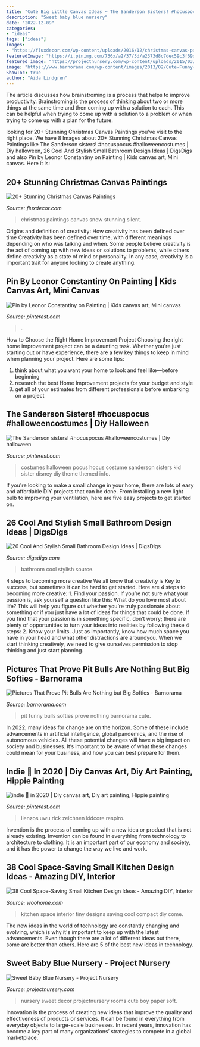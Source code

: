 ```yaml
---
title: "Cute Big Little Canvas Ideas ~ The Sanderson Sisters! #hocuspocus #halloweencostumes"
description: "Sweet baby blue nursery"
date: "2022-12-09"
categories:
- "ideas"
tags: ["ideas"]
images:
- "https://fluxdecor.com/wp-content/uploads/2016/12/christmas-canvas-paintings/4-christmas-canvas-paintings.jpg"
featuredImage: "https://i.pinimg.com/736x/a2/37/3d/a2373d8c7dec59c3f69d5d1491aa9918.jpg"
featured_image: "https://projectnursery.com/wp-content/uploads/2015/03/IMG_3141.jpg"
image: "https://www.barnorama.com/wp-content/images/2013/02/Cute-Funny-Pit-Bulls6/10-Cute-Funny-Pit-Bulls6.jpg"
ShowToc: true
author: "Aida Lindgren"
---
```



The article discusses how brainstroming is a process that helps to improve productivity. Brainstroming is the process of thinking about two or more things at the same time and then coming up with a solution to each. This can be helpful when trying to come up with a solution to a problem or when trying to come up with a plan for the future.

	

		
looking for 20+ Stunning Christmas Canvas Paintings you've visit to the right place. We have 8 Images about 20+ Stunning Christmas Canvas Paintings like The Sanderson sisters! #hocuspocus #halloweencostumes | Diy halloween, 26 Cool And Stylish Small Bathroom Design Ideas | DigsDigs and also Pin by Leonor Constantiny on Painting | Kids canvas art, Mini canvas. Here it is:
		
    
## 20+ Stunning Christmas Canvas Paintings

<img loading=lazy src="https://fluxdecor.com/wp-content/uploads/2016/12/christmas-canvas-paintings/4-christmas-canvas-paintings.jpg" onerror="this.onerror=null;this.src='https://tse1.mm.bing.net/th?id=OIP.zHBcYno4lPKcd8sLarLK8wHaJi&amp;pid=15.1';" alt="20+ Stunning Christmas Canvas Paintings">

_Source: fluxdecor.com_

>christmas paintings canvas snow stunning silent. 

	

Origins and definition of creativity: How creativity has been defined over time
Creativity has been defined over time, with different meanings depending on who was talking and when. Some people believe creativity is the act of coming up with new ideas or solutions to problems, while others define creativity as a state of mind or personality. In any case, creativity is a important trait for anyone looking to create anything.

    
## Pin By Leonor Constantiny On Painting | Kids Canvas Art, Mini Canvas

<img loading=lazy src="https://i.pinimg.com/736x/20/05/4e/20054e7c9b142ecc2315668b16837bca.jpg" onerror="this.onerror=null;this.src='https://tse2.mm.bing.net/th?id=OIP.27HOmR1AUxfj3IKZvCAHGgHaLD&amp;pid=15.1';" alt="Pin by Leonor Constantiny on Painting | Kids canvas art, Mini canvas">

_Source: pinterest.com_

>. 

	

How to Choose the Right Home Improvement Project
Choosing the right home improvement project can be a daunting task. Whether you're just starting out or have experience, there are a few key things to keep in mind when planning your project. Here are some tips: 
1. think about what you want your home to look and feel like—before beginning
2. research the best Home Improvement projects for your budget and style
3. get all of your estimates from different professionals before embarking on a project

    
## The Sanderson Sisters! #hocuspocus #halloweencostumes | Diy Halloween

<img loading=lazy src="https://i.pinimg.com/736x/a2/37/3d/a2373d8c7dec59c3f69d5d1491aa9918.jpg" onerror="this.onerror=null;this.src='https://tse4.mm.bing.net/th?id=OIP.dRlrSGRhwFfnmRo6fSYjcwHaJ3&amp;pid=15.1';" alt="The Sanderson sisters! #hocuspocus #halloweencostumes | Diy halloween">

_Source: pinterest.com_

>costumes halloween pocus hocus costume sanderson sisters kid sister disney diy theme themed info. 

	

If you're looking to make a small change in your home, there are lots of easy and affordable DIY projects that can be done. From installing a new light bulb to improving your ventilation, here are five easy projects to get started on.

    
## 26 Cool And Stylish Small Bathroom Design Ideas | DigsDigs

<img loading=lazy src="http://www.digsdigs.com/photos/cool-and-stylish-small-bathroom-design-ideas-20.jpg" onerror="this.onerror=null;this.src='https://tse1.mm.bing.net/th?id=OIP.KeMWc1wkCksa4W9khrPOOQHaLE&amp;pid=15.1';" alt="26 Cool And Stylish Small Bathroom Design Ideas | DigsDigs">

_Source: digsdigs.com_

>bathroom cool stylish source. 

	

4 steps to becoming more creative
We all know that creativity is Key to success, but sometimes it can be hard to get started. Here are 4 steps to becoming more creative: 1. Find your passion. If you’re not sure what your passion is, ask yourself a question like this: What do you love most about life? This will help you figure out whether you’re truly passionate about something or if you just have a lot of ideas for things that could be done. If you find that your passion is in something specific, don’t worry; there are plenty of opportunities to turn your ideas into realities by following these 4 steps: 
2. Know your limits. Just as importantly, know how much space you have in your head and what other distractions are aroundyou. When we start thinking creatively, we need to give ourselves permission to stop thinking and just start planning.

    
## Pictures That Prove Pit Bulls Are Nothing But Big Softies - Barnorama

<img loading=lazy src="https://www.barnorama.com/wp-content/images/2013/02/Cute-Funny-Pit-Bulls6/10-Cute-Funny-Pit-Bulls6.jpg" onerror="this.onerror=null;this.src='https://tse1.mm.bing.net/th?id=OIP.FC2UchJ3KS8W8v6eT6GMuwHaJ3&amp;pid=15.1';" alt="Pictures That Prove Pit Bulls Are Nothing but Big Softies - Barnorama">

_Source: barnorama.com_

>pit funny bulls softies prove nothing barnorama cute. 

	

In 2022, many ideas for change are on the horizon. Some of these include advancements in artificial intelligence, global pandemics, and the rise of autonomous vehicles. All these potential changes will have a big impact on society and businesses. It’s important to be aware of what these changes could mean for your business, and how you can best prepare for them.

    
## Indie 🍄 In 2020 | Diy Canvas Art, Diy Art Painting, Hippie Painting

<img loading=lazy src="https://i.pinimg.com/736x/04/1d/32/041d321454cf3c7af00d43973e76c1e3.jpg" onerror="this.onerror=null;this.src='https://tse3.mm.bing.net/th?id=OIP.bG1JmRkMQk9zE0Sk3nJGPAHaJ3&amp;pid=15.1';" alt="indie 🍄 in 2020 | Diy canvas art, Diy art painting, Hippie painting">

_Source: pinterest.com_

>lienzos uwu rick zeichnen kidcore respiro. 

	

Invention is the process of coming up with a new idea or product that is not already existing. Invention can be found in everything from technology to architecture to clothing. It is an important part of our economy and society, and it has the power to change the way we live and work.

    
## 38 Cool Space-Saving Small Kitchen Design Ideas - Amazing DIY, Interior

<img loading=lazy src="http://www.woohome.com/wp-content/uploads/2014/11/small-kitchen-design-20.jpg" onerror="this.onerror=null;this.src='https://tse2.mm.bing.net/th?id=OIP.yTh68eoBhbgAA24QIzV9CwHaLH&amp;pid=15.1';" alt="38 Cool Space-Saving Small Kitchen Design Ideas - Amazing DIY, Interior">

_Source: woohome.com_

>kitchen space interior tiny designs saving cool compact diy come. 

	

The new ideas in the world of technology are constantly changing and evolving, which is why it's important to keep up with the latest advancements. Even though there are a lot of different ideas out there, some are better than others. Here are 5 of the best new ideas in technology.

    
## Sweet Baby Blue Nursery - Project Nursery

<img loading=lazy src="https://projectnursery.com/wp-content/uploads/2015/03/IMG_3141.jpg" onerror="this.onerror=null;this.src='https://tse1.mm.bing.net/th?id=OIP.DrQCbI3M3vd4MSxApu6AjgHaJ4&amp;pid=15.1';" alt="Sweet Baby Blue Nursery - Project Nursery">

_Source: projectnursery.com_

>nursery sweet decor projectnursery rooms cute boy paper soft. 

	

Innovation is the process of creating new ideas that improve the quality and effectiveness of products or services. It can be found in everything from everyday objects to large-scale businesses. In recent years, innovation has become a key part of many organizations’ strategies to compete in a global marketplace.


